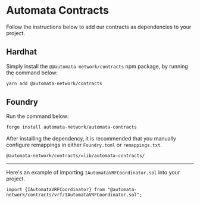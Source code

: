# Automata Contracts

Follow the instructions below to add our contracts as dependencies to your project.

## Hardhat

Simply install the `@@automata-network/contracts` npm package, by running the command below:

```bash
yarn add @automata-network/contracts
```

## Foundry

Run the command below:

```bash
forge install automata-network/automata-contracts
```

After installing the dependency, it is recommended that you manually configure remappings in either `Foundry.toml` or `remappings.txt`.

```
@automata-network/contracts/=lib/automata-contracts/
```

---

Here's an example of importing `IAutomataVRFCoordinator.sol` into your project.

```solidity
import {IAutomataVRFCoordinator} from "@automata-network/contracts/vrf/IAutomataVRFCoordinator.sol";
```
